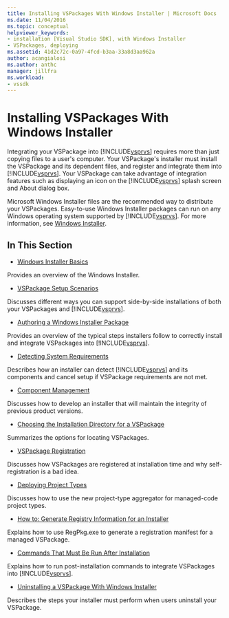 ```yaml
---
title: Installing VSPackages With Windows Installer | Microsoft Docs
ms.date: 11/04/2016
ms.topic: conceptual
helpviewer_keywords:
- installation [Visual Studio SDK], with Windows Installer
- VSPackages, deploying
ms.assetid: 41d2c72c-0a97-4fcd-b3aa-33a8d3aa962a
author: acangialosi
ms.author: anthc
manager: jillfra
ms.workload:
- vssdk
---
```

# Installing VSPackages With Windows Installer
Integrating your VSPackage into [!INCLUDE[vsprvs](../../code-quality/includes/vsprvs_md.md)] requires more than just copying files to a user's computer. Your VSPackage's installer must install the VSPackage and its dependent files, and register and integrate them into [!INCLUDE[vsprvs](../../code-quality/includes/vsprvs_md.md)]. Your VSPackage can take advantage of integration features such as displaying an icon on the [!INCLUDE[vsprvs](../../code-quality/includes/vsprvs_md.md)] splash screen and About dialog box.

 Microsoft Windows Installer files are the recommended way to distribute your VSPackages. Easy-to-use Windows Installer packages can run on any Windows operating system supported by [!INCLUDE[vsprvs](../../code-quality/includes/vsprvs_md.md)]. For more information, see [Windows Installer](https://msdn.microsoft.com/library/121be21b-b916-43e2-8f10-8b080516d2a0).

## In This Section
- [Windows Installer Basics](../../extensibility/internals/windows-installer-basics.md)

 Provides an overview of the Windows Installer.

- [VSPackage Setup Scenarios](../../extensibility/internals/vspackage-setup-scenarios.md)

 Discusses different ways you can support side-by-side installations of both your VSPackages and [!INCLUDE[vsprvs](../../code-quality/includes/vsprvs_md.md)].

- [Authoring a Windows Installer Package](../../extensibility/internals/authoring-a-windows-installer-package.md)

 Provides an overview of the typical steps installers follow to correctly install and integrate VSPackages into [!INCLUDE[vsprvs](../../code-quality/includes/vsprvs_md.md)].

- [Detecting System Requirements](../../extensibility/internals/detecting-system-requirements.md)

 Describes how an installer can detect [!INCLUDE[vsprvs](../../code-quality/includes/vsprvs_md.md)] and its components and cancel setup if VSPackage requirements are not met.

- [Component Management](../../extensibility/internals/component-management.md)

 Discusses how to develop an installer that will maintain the integrity of previous product versions.

- [Choosing the Installation Directory for a VSPackage](../../extensibility/internals/choosing-the-installation-directory-for-a-vspackage.md)

 Summarizes the options for locating VSPackages.

- [VSPackage Registration](../../extensibility/internals/vspackage-registration.md)

 Discusses how VSPackages are registered at installation time and why self-registration is a bad idea.

- [Deploying Project Types](../../extensibility/internals/deploying-project-types.md)

 Discusses how to use the new project-type aggregator for managed-code project types.

- [How to: Generate Registry Information for an Installer](../../extensibility/internals/how-to-generate-registry-information-for-an-installer.md)

 Explains how to use RegPkg.exe to generate a registration manifest for a managed VSPackage.

- [Commands That Must Be Run After Installation](../../extensibility/internals/commands-that-must-be-run-after-installation.md)

 Explains how to run post-installation commands to integrate VSPackages into [!INCLUDE[vsprvs](../../code-quality/includes/vsprvs_md.md)].

- [Uninstalling a VSPackage With Windows Installer](../../extensibility/internals/uninstalling-a-vspackage-with-windows-installer.md)

 Describes the steps your installer must perform when users uninstall your VSPackage.
